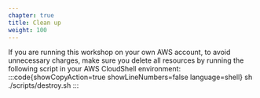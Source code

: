 ```yaml
---
chapter: true
title: Clean up
weight: 100
---
```

If you are running this workshop on your own AWS account, to avoid unnecessary charges, make sure you delete all resources by running the following script in your AWS CloudShell environment: 
:::code{showCopyAction=true showLineNumbers=false language=shell}
sh ./scripts/destroy.sh
:::

